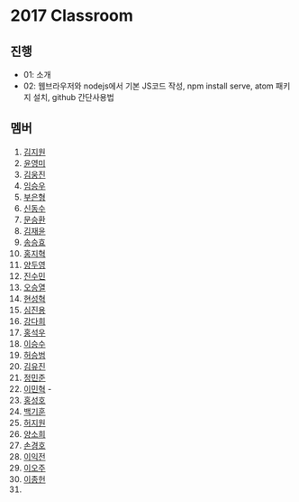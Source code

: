 
# 2017 Classroom

## 진행


- 01: 소개
- 02: 웹브라우저와 nodejs에서 기본 JS코드 작성, npm install serve, atom 패키지 설치, github 간단사용법

## 멤버

1. [김지원](https://github.com/boffin123/frontend-web)
1. [윤영미](https://github.com/benneb6787/FrontEnd)
1. [김웅진](https://github.com/kimwoongjin/frontend-web)
1. [임승우](https://github.com/Imseungwoo/prontend-web)
1. [부은형](https://github.com/Jeju-Boobby/frontend-web)
1. [신동수](https://github.com/level25/frontend-web)
1. [문승환](https://github.com/sdvg789/frontend-web)
1. [김재윤](https://github.com/voidblue/frontend-web)
1. [송승효](https://github.com/Songseunghyo1/frontend-web)
1. [홍지혁](https://github.com/LEGOLLAS/FrontEnd-Web)
1. [양두영](https://github.com/yangdooyoung/frontend-web)
1. [진수민](https://github.com/PONGDAK/frontend-web)
1. [오승열](https://github.com/seung-yeol/frontend-web)
1. [현성혁](https://github.com/hshshshshsh/fronted-web)
1. [심진용](https://github.com/JinYongSim/frontend-web)
1. [강다희](https://github.com/backchi/frontend-web)
1. [홍석우](https://github.com/ssussuk7/fronted-web)
1. [이승수](https://github.com/PureChild/frontend-web)
1. [허승범](https://github.com/w1193/frontend-web)
1. [김유진](https://github.com/zeenee/frontend-web)
1. [정민준](https://github.com/alswnsWkd21/frontend-web)
1. [이민혁](https://github.com/Lming1/frontend-web) -
1. [홍성호](https://github.com/grohong/frontend-web)
1. [백기훈](https://github.com/masinogns/Advanced-Web-Development)
1. [허지원](https://github.com/llkjop24/frontend-web)
1. [양소희](https://github.com/ssoso27/frontend-web)
1. [손경호](https://github.com/SonJJ/frontend-wed)
1. [이익전](https://github.com/leeikjeun/frontend-web)
1. [이오주](https://github.com/ojlee/frontend-web)
1. [이종헌](https://github.com/JongheonLee94/frontend-web)
1. [](https://github.com/bluebyte7/frontend-web)
